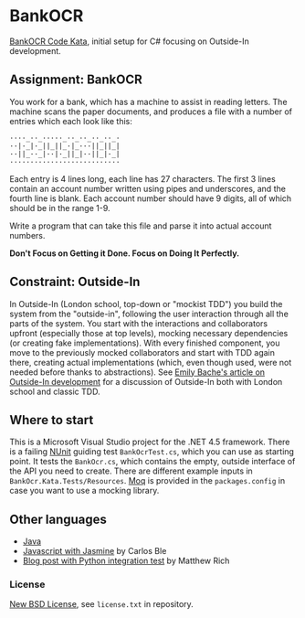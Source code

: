 ﻿# BankOCR #

[BankOCR Code Kata](http://codingdojo.org/kata/BankOCR/), initial setup
for C# focusing on Outside-In development.

## Assignment: BankOCR ##

You work for a bank, which has a machine to assist in reading letters.
The machine scans the paper documents, and produces a file with a
number of entries which each look like this:

    ····_··_·····_··_··_··_··_·
    ··|·_|·_||_||_·|_···||_||_|
    ··||_··_|··|·_||_|··||_|·_|
    ···························

Each entry is 4 lines long, each line has 27 characters. The first 3
lines contain an account number written using pipes and underscores,
and the fourth line is blank. Each account number should have 9 digits,
all of which should be in the range 1-9.

Write a program that can take this file and parse it into actual account numbers.

**Don't Focus on Getting it Done. Focus on Doing It Perfectly.**

## Constraint: Outside-In ##

In Outside-In (London school, top-down or "mockist TDD") you build the
system from the "outside-in", following the user interaction through
all the parts of the system. You start with the interactions and collaborators
upfront (especially those at top levels), mocking necessary dependencies (or creating
fake implementations). With every finished component, you move to the previously
mocked collaborators and start with TDD again there, creating
actual implementations (which, even though used, were not needed before
thanks to abstractions). See [Emily Bache's article on Outside-In development](http://coding-is-like-cooking.info/2013/04/outside-in-development-with-double-loop-tdd/)
for a discussion of Outside-In both with London school and classic TDD.

## Where to start ##

This is a Microsoft Visual Studio project for the .NET 4.5 framework.
There is a failing [NUnit](http://www.nunit.org/) guiding test `BankOcrTest.cs`,
which you can use as starting point. It tests the `BankOcr.cs`,
which contains the empty, outside interface of the API you need to create.
There are different example inputs in `BankOcr.Kata.Tests/Resources`.
[Moq](https://github.com/Moq/moq) is provided in the `packages.config` in case 
you want to use a mocking library.

## Other languages ##
* [Java](https://bitbucket.org/pkofler/bankocr-kata-setup)
* [Javascript with Jasmine](https://bitbucket.org/carlosble/bankocr-kata) by Carlos Ble
* [Blog post with Python integration test](http://technivore.org/posts/2013/12/23/coding-kata-bank-ocr.html) by Matthew Rich

### License ###
[New BSD License](http://opensource.org/licenses/bsd-license.php), see `license.txt` in repository.
